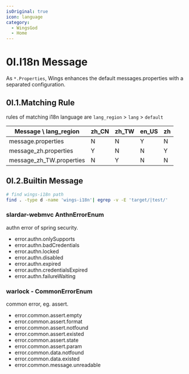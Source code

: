 ```yaml
---
isOriginal: true
icon: language
category:
  - WingsGod
  - Home
---
```


# 0I.I18n Message

As `*.Properties`, Wings enhances the default messages.properties with a separated configuration.

## 0I.1.Matching Rule

rules of matching i18n language are `lang_region` > `lang` > `default`

| Message \ lang_region   | zh_CN | zh_TW | en_US | zh |
| ----------------------- | ----- | ----- | ----- | -- |
|message.properties       | N     | N     | Y     | N  |
|message_zh.properties    | Y     | N     | N     | Y  |
|message_zh_TW.properties | N     | Y     | N     | N  |

## 0I.2.Builtin Message

```bash
# find wings-i18n path
find . -type d -name 'wings-i18n'| egrep -v -E 'target/|test/'
```

### slardar-webmvc AnthnErrorEnum

authn error of spring security.

* error.authn.onlySupports
* error.authn.badCredentials
* error.authn.locked
* error.authn.disabled
* error.authn.expired
* error.authn.credentialsExpired
* error.authn.failureWaiting

### warlock - CommonErrorEnum

common error, eg. assert.

* error.common.assert.empty
* error.common.assert.format
* error.common.assert.notfound
* error.common.assert.existed
* error.common.assert.state
* error.common.assert.param
* error.common.data.notfound
* error.common.data.existed
* error.common.message.unreadable
